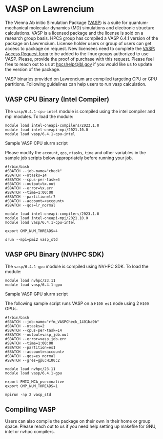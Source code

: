 # VASP on Lawrencium

The Vienna Ab initio Simulation Package ([VASP](https://www.vasp.at/)) is a suite for quantum-mechanical molecular dynamics (MD) simulations and electronic structure calculations. VASP is a licensed package and the license is sold on a research group basis. HPCS group has compiled a VASP 6.4.1 version of the package on Lawrencium. License holder users or group of users can get access to package on request. New licensees need to complete the [VASP: Access Request form](https://docs.google.com/forms/d/e/1FAIpQLSe9dO-dcdcsVqqhiYv4TDhxtjmezjzxs9GvOfF9_C3Lje-E5A/viewform?usp=dialog) to be added to the linux groups authorized to use VASP. Please, provide the proof of purchase with this request. Please feel free to reach out to us at hpcshelp@lbl.gov if you would like us to update the version of the package.

VASP binaries provided on Lawrencium are compiled targeting CPU or GPU partitions. Following guidelines can help users to run vasp calculation.

## VASP CPU Binary (Intel Compiler)

The `vasp/6.4.1-cpu-intel` module is compiled using the intel compiler and mpi modules. To load the module:

```
module load intel-oneapi-compilers/2023.1.0
module load intel-oneapi-mpi/2021.10.0
module load vasp/6.4.1-cpu-intel
```

Sample VASP CPU slurm script

Please modify the `account`, `qos`, `ntasks`, `time` and other variables in the sample job scripts below appropriately before running your job.

```
#!/bin/bash
#SBATCH --job-name="check"
#SBATCH --ntasks=14
#SBATCH --cpus-per-task=4
#SBATCH --output=%x.out
#SBATCH --error=%x.err
#SBATCH --time=1:00:00
#SBATCH --partition=lr7
#SBATCH --account=<account>
#SBATCH --qos=lr_normal

module load intel-oneapi-compilers/2023.1.0
module load intel-oneapi-mpi/2021.10.0
module load vasp/6.4.1-cpu-intel

export OMP_NUM_THREADS=4

srun --mpi=pmi2 vasp_std
```

## VASP GPU Binary (NVHPC SDK)

The `vasp/6.4.1-gpu` module is compiled using NVHPC SDK. To load the module:

```
module load nvhpc/23.11
module load vasp/6.4.1-gpu
```

Sample VASP GPU slurm script

The following sample script runs VASP on a `H100 es1` node using 2 `H100` GPUs.

```
#!/bin/bash
#SBATCH --job-name="rfm_VASPCheck_1401ba9b"
#SBATCH --ntasks=2
#SBATCH --cpus-per-task=14
#SBATCH --output=vasp_job.out
#SBATCH --error=vasp_job.err
#SBATCH --time=1:00:00
#SBATCH --partition=es1
#SBATCH --account=<account>
#SBATCH --qos=es_normal
#SBATCH --gres=gpu:H100:2

module load nvhpc/23.11
module load vasp/6.4.1-gpu

export PMIX_MCA_psec=native
export OMP_NUM_THREADS=1

mpirun -np 2 vasp_std
```

## Compiling VASP

Users can also compile the package on their own in their home or group space. Please reach out to us if you need help setting up makefile for GNU, intel or nvhpc compilers.
